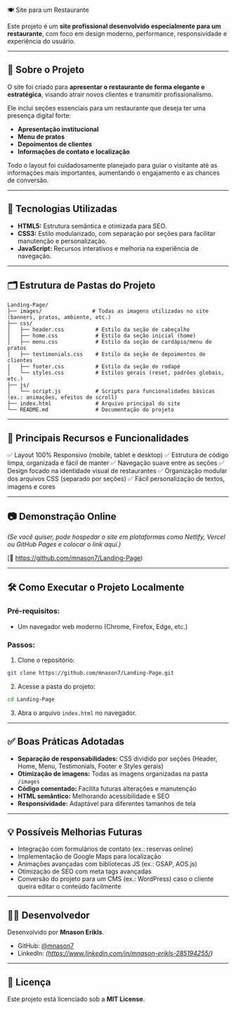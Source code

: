 🍽️ Site para um Restaurante

Este projeto é um **site profissional desenvolvido especialmente para um restaurante**, com foco em design moderno, performance, responsividade e experiência do usuário.

---

## 📌 Sobre o Projeto

O site foi criado para **apresentar o restaurante de forma elegante e estratégica**, visando atrair novos clientes e transmitir profissionalismo.

Ele inclui seções essenciais para um restaurante que deseja ter uma presença digital forte:

* **Apresentação institucional**
* **Menu de pratos**
* **Depoimentos de clientes**
* **Informações de contato e localização**

Todo o layout foi cuidadosamente planejado para guiar o visitante até as informações mais importantes, aumentando o engajamento e as chances de conversão.

---

## 🚀 Tecnologias Utilizadas

* **HTML5:** Estrutura semântica e otimizada para SEO.
* **CSS3:** Estilo modularizado, com separação por seções para facilitar manutenção e personalização.
* **JavaScript:** Recursos interativos e melhoria na experiência de navegação.

---

## 🗂️ Estrutura de Pastas do Projeto

```
Landing-Page/
├── images/                # Todas as imagens utilizadas no site (banners, pratos, ambiente, etc.)
├── css/
│   ├── header.css          # Estilo da seção de cabeçalho
│   ├── home.css            # Estilo da seção inicial (home)
│   ├── menu.css            # Estilo da seção de cardápio/menu de pratos
│   ├── testimonials.css    # Estilo da seção de depoimentos de clientes
│   ├── footer.css          # Estilo da seção de rodapé
│   └── styles.css          # Estilos gerais (reset, padrões globais, etc.)
├── js/
│   └── script.js           # Scripts para funcionalidades básicas (ex.: animações, efeitos de scroll)
├── index.html              # Arquivo principal do site
└── README.md               # Documentação do projeto
```

---

## 🎯 Principais Recursos e Funcionalidades

✅ Layout 100% Responsivo (mobile, tablet e desktop)
✅ Estrutura de código limpa, organizada e fácil de manter
✅ Navegação suave entre as seções
✅ Design focado na identidade visual de restaurantes
✅ Organização modular dos arquivos CSS (separado por seções)
✅ Fácil personalização de textos, imagens e cores

---

## 📷 Demonstração Online

*(Se você quiser, pode hospedar o site em plataformas como Netlify, Vercel ou GitHub Pages e colocar o link aqui.)*

[🔗 https://github.com/mnason7/Landing-Page)

---

## 🛠️ Como Executar o Projeto Localmente

### Pré-requisitos:

* Um navegador web moderno (Chrome, Firefox, Edge, etc.)

### Passos:

1. Clone o repositório:

```bash
git clone https://github.com/mnason7/Landing-Page.git
```

2. Acesse a pasta do projeto:

```bash
cd Landing-Page
```

3. Abra o arquivo `index.html` no navegador.

---

## ✅ Boas Práticas Adotadas

* **Separação de responsabilidades:** CSS dividido por seções (Header, Home, Menu, Testimonials, Footer e Styles gerais)
* **Otimização de imagens:** Todas as imagens organizadas na pasta `/images`
* **Código comentado:** Facilita futuras alterações e manutenção
* **HTML semântico:** Melhorando acessibilidade e SEO
* **Responsividade:** Adaptável para diferentes tamanhos de tela

---

## 💡 Possíveis Melhorias Futuras

* Integração com formulários de contato (ex.: reservas online)
* Implementação de Google Maps para localização
* Animações avançadas com bibliotecas JS (ex.: GSAP, AOS.js)
* Otimização de SEO com meta tags avançadas
* Conversão do projeto para um CMS (ex.: WordPress) caso o cliente queira editar o conteúdo facilmente

---

## 👨‍💻 Desenvolvedor

Desenvolvido por **Mnason Erikls**.

* GitHub: [@mnason7](https://github.com/mnason7)
* LinkedIn: *(https://www.linkedin.com/in/mnason-erikls-285194255/)*

---

## 📄 Licença

Este projeto está licenciado sob a **MIT License**.

